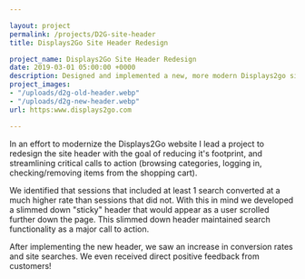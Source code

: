 ```yaml
---

layout: project
permalink: /projects/D2G-site-header
title: Displays2Go Site Header Redesign

project_name: Displays2Go Site Header Redesign
date: 2019-03-01 05:00:00 +0000
description: Designed and implemented a new, more modern Displays2go site header.
project_images:
- "/uploads/d2g-old-header.webp"
- "/uploads/d2g-new-header.webp"
url: https:www.displays2go.com

---
```

In an effort to modernize the Displays2Go website I lead a project to redesign the site header with the goal of reducing it's footprint, and streamlining critical calls to action (browsing categories, logging in, checking/removing items from the shopping cart).

We identified that sessions that included at least 1 search converted at a much higher rate than sessions that did not. With this in mind we developed a slimmed down "sticky" header that would appear as a user scrolled further down the page. This slimmed down header maintained search functionality as a major call to action.

After implementing the new header, we saw an increase in conversion rates and site searches. We even received direct positive feedback from customers!
